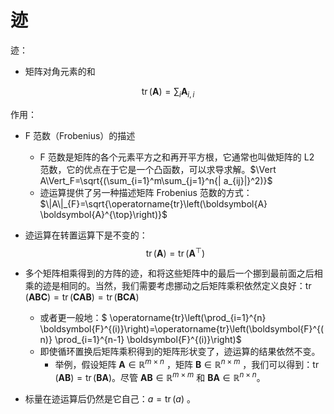 
# 迹


迹：

- 矩阵对角元素的和

$$
\operatorname{tr}(\boldsymbol{A})=\sum_{i} \boldsymbol{A}_{i, i}
$$


作用：

- F 范数（Frobenius）的描述
  - F 范数是矩阵的各个元素平方之和再开平方根，它通常也叫做矩阵的 L2 范数，它的优点在于它是一个凸函数，可以求导求解。$\Vert A\Vert_F=\sqrt{(\sum_{i=1}^m\sum_{j=1}^n{| a_{ij}|}^2)}$
  - 迹运算提供了另一种描述矩阵 Frobenius 范数的方式：$\|A\|_{F}=\sqrt{\operatorname{tr}\left(\boldsymbol{A} \boldsymbol{A}^{\top}\right)}$
- 迹运算在转置运算下是不变的：
$$
\operatorname{tr}(\boldsymbol{A})=\operatorname{tr}\left(\boldsymbol{A}^{\top}\right)
$$

- 多个矩阵相乘得到的方阵的迹，和将这些矩阵中的最后一个挪到最前面之后相乘的迹是相同的。当然，我们需要考虑挪动之后矩阵乘积依然定义良好：$\operatorname{tr}(\boldsymbol{A} \boldsymbol{B} \boldsymbol{C})=\operatorname{tr}(\boldsymbol{C} \boldsymbol{A} \boldsymbol{B})=\operatorname{tr}(\boldsymbol{B} \boldsymbol{C} \boldsymbol{A})$
  - 或者更一般地：$
\operatorname{tr}\left(\prod_{i=1}^{n} \boldsymbol{F}^{(i)}\right)=\operatorname{tr}\left(\boldsymbol{F}^{(n)} \prod_{i=1}^{n-1} \boldsymbol{F}^{(i)}\right)$
  - 即使循环置换后矩阵乘积得到的矩阵形状变了，迹运算的结果依然不变。
    - 举例，假设矩阵 $\boldsymbol{A} \in \mathbb{R}^{m \times n}$ ，矩阵 $\boldsymbol{B} \in \mathbb{R}^{n \times m}$ ，我们可以得到：$\operatorname{tr}(\boldsymbol{A} \boldsymbol{B})=\operatorname{tr}(\boldsymbol{B} \boldsymbol{A})$。尽管 $\boldsymbol{A} \boldsymbol{B} \in \mathbb{R}^{m \times m}$ 和 $\boldsymbol{B} \boldsymbol{A} \in \mathbb{R}^{n \times n}$。
- 标量在迹运算后仍然是它自己：$a=\operatorname{tr}(a)$ 。



